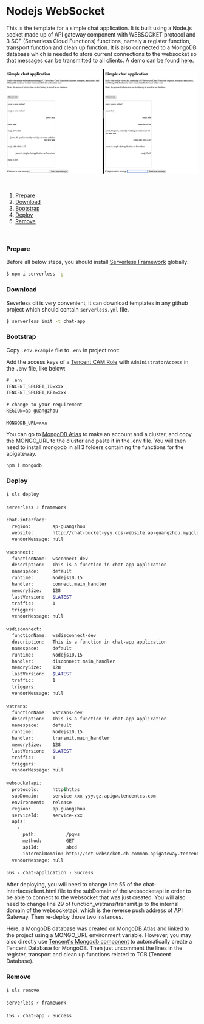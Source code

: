 # Nodejs WebSocket

This is the template for a simple chat application. It is built using a Node.js socket made up of API gateway component with WEBSOCKET protocol and 3 SCF (Serverless Cloud Functions) functions, namely a register function, transport function and clean up function. It is also connected to a MongoDB database which is needed to store current connections to the websocket so that messages can be transmitted to all clients. A demo can be found [here](http://chat-bucket-1302554812.cos-website.ap-guangzhou.myqcloud.com/).

![chat-app-screenshot](chat-app-screenshot.png)

&nbsp;

1. [Prepare](#Prepare)
2. [Download](#Download)
3. [Bootstrap](#Bootstrap)
4. [Deploy](#Deploy)
5. [Remove](#Remove)

&nbsp;

### Prepare

Before all below steps, you should install
[Serverless Framework](https://www.github.com/serverless/serverless) globally:

```bash
$ npm i serverless -g
```

### Download

Severless cli is very convenient, it can download templates in any github
project which should contain `serverless.yml` file.

```bash
$ serverless init -t chat-app
```

### Bootstrap

Copy `.env.example` file to `.env` in project root:

Add the access keys of a
[Tencent CAM Role](https://console.cloud.tencent.com/cam/capi) with
`AdministratorAccess` in the `.env` file, like below:

```dotenv
# .env
TENCENT_SECRET_ID=xxx
TENCENT_SECRET_KEY=xxx

# change to your requirement
REGION=ap-guangzhou

MONGODB_URL=xxx
```

You can go to [MongoDB Atlas](https://account.mongodb.com/account/login) to make an account and a cluster, and copy the MONGO_URL to the cluster and paste it in the .env file. You will then need to install mongodb in all 3 folders containing the functions for the apigateway.

```bash
npm i mongodb
```

### Deploy

```bash
$ sls deploy

serverless ⚡ framework

chat-interface:
  region:        ap-guangzhou
  website:       http://chat-bucket-yyy.cos-website.ap-guangzhou.myqcloud.com
  vendorMessage: null

wsconnect:
  functionName:  wsconnect-dev
  description:   This is a function in chat-app application
  namespace:     default
  runtime:       Nodejs10.15
  handler:       connect.main_handler
  memorySize:    128
  lastVersion:   $LATEST
  traffic:       1
  triggers:
  vendorMessage: null

wsdisconnect:
  functionName:  wsdisconnect-dev
  description:   This is a function in chat-app application
  namespace:     default
  runtime:       Nodejs10.15
  handler:       disconnect.main_handler
  memorySize:    128
  lastVersion:   $LATEST
  traffic:       1
  triggers:
  vendorMessage: null

wstrans:
  functionName:  wstrans-dev
  description:   This is a function in chat-app application
  namespace:     default
  runtime:       Nodejs10.15
  handler:       transmit.main_handler
  memorySize:    128
  lastVersion:   $LATEST
  traffic:       1
  triggers:
  vendorMessage: null

websocketapi:
  protocols:     http&https
  subDomain:     service-xxx-yyy.gz.apigw.tencentcs.com
  environment:   release
  region:        ap-guangzhou
  serviceId:     service-xxx
  apis:
    -
      path:           /pgws
      method:         GET
      apiId:          abcd
      internalDomain: http://set-websocket.cb-common.apigateway.tencentyun.com/abcd
  vendorMessage: null

56s › chat-application › Success

```

After deploying, you will need to change line 55 of the chat-interface/client.html file to the subDomain of the websocketapi in order to be able to connect to the websocket that was just created. You will also need to change line 29 of function_wstrans/transmit.js to the internal domain of the websocketapi, which is the reverse push address of API Gateway. Then re-deploy those two instances.

Here, a MongoDB database was created on MongoDB Atlas and linked to the project using a MONGO_URL environment variable. However, you may also directly use [Tencent's Mongodb component](https://github.com/serverless-components/tencent-mongodb) to automatically create a Tencent Database for MongoDB. Then just uncomment the lines in the register, transport and clean up functions related to TCB (Tencent Database).

### Remove

```bash
$ sls remove

serverless ⚡ framework

15s › chat-app › Success
```
